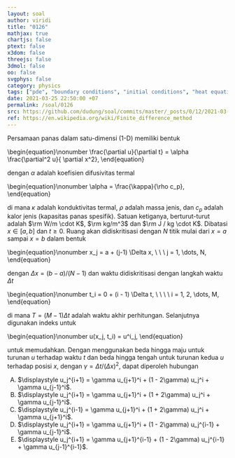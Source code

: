 ```yaml
---
layout: soal
author: viridi
title: "0126"
mathjax: true
chartjs: false
ptext: false
x3dom: false
threejs: false
3dmol: false
oo: false
svgphys: false
category: physics
tags: ["pde", "boundary conditions", "initial conditions", "heat equation", "fi3201", "2020-1"]
date: 2021-03-25 22:50:00 +07
permalink: /soal/0126
src: https://github.com/dudung/soal/commits/master/_posts/0/12/2021-03-25-pde-bc-ic-6.md
ref: https://en.wikipedia.org/wiki/Finite_difference_method
---
```

Persamaan panas dalam satu-dimensi (1-D) memiliki bentuk

\begin{equation}\nonumber
\frac{\partial u}{\partial t} = \alpha \frac{\partial^2 u}{ \partial x^2},
\end{equation}

dengan $\alpha$ adalah koefisien difusivitas termal

\begin{equation}\nonumber
\alpha = \frac{\kappa}{\rho c_p},
\end{equation}

di mana $\kappa$ adalah konduktivitas termal, $\rho$ adalah massa jenis, dan $c_p$ adalah kalor jenis (kapasitas panas spesifik). Satuan ketiganya, berturut-turut adalah $\rm W/m \cdot K$, $\rm kg/m^3$ dan $\rm J / kg \cdot K$. Dibatasi $x \in [a, b]$ dan $t \ge 0$. Ruang akan didiskritisasi dengan $N$ titik mulai dari $x = a$ sampai $x = b$ dalam bentuk

\begin{equation}\nonumber
x_j = a + (j-1) \Delta x, \ \ \ j = 1, \dots, N,
\end{equation}

dengan $\Delta x = (b-a)/(N-1)$ dan waktu didiskritisasi dengan langkah waktu $\Delta t$

\begin{equation}\nonumber
t_i = 0 + (i - 1) \Delta t, \ \ \ \ i = 1, 2, \dots, M,
\end{equation}

di mana $T = (M-1) \Delta t$ adalah waktu akhir perhitungan. Selanjutnya digunakan indeks untuk

\begin{equation}\nonumber
u(x_j, t_i) = u^i_j,
\end{equation}

untuk memudahkan. Dengan menggunakan beda hingga maju untuk turunan 
$u$ terhadap waktu $t$ dan beda hingga tengah untuk turunan kedua $u$ terhadap posisi $x$, dengan $\gamma = \Delta t / (\Delta x)^2$, dapat diperoleh hubungan

<ol type="A">
<li>$\displaystyle u_j^{i+1} = \gamma u_{j+1}^i + (1 - 2\gamma) u_j^i + \gamma u_{j-1}^i$.
<li>$\displaystyle u_j^{i+1} = \gamma u_{j+1}^i + (1 + 2\gamma) u_j^i + \gamma u_{j-1}^i$.
<li>$\displaystyle u_j^{i-1} = \gamma u_{j+1}^i + (1 + 2\gamma) u_j^i + \gamma u_{j+1}^i$.
<li>$\displaystyle u_j^{i+1} = \gamma u_{j+1}^i + (1 - 2\gamma) u_j^{i-1} + \gamma u_{j-1}^i$.
<li>$\displaystyle u_j^{i+1} = \gamma u_{j+1}^{i-1} + (1 - 2\gamma) u_j^{i-1} + \gamma u_{j-1}^{i-1}$.




